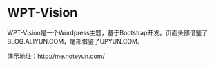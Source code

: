 WPT-Vision
==========
WPT-Vision是一个Wordpress主题，基于Bootstrap开发。页面头部借鉴了BLOG.ALIYUN.COM，尾部借鉴了UPYUN.COM。

演示地址：http://me.noteyun.com/
